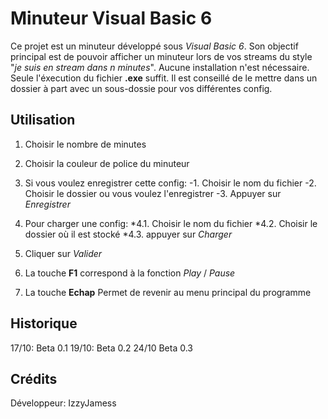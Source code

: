 Minuteur Visual Basic 6
=======================

Ce projet est un minuteur développé sous *Visual Basic 6*.
Son objectif principal est de pouvoir afficher un minuteur lors de vos streams du style "*je suis en stream dans n minutes*".
Aucune installation n'est nécessaire. Seule l'éxecution du fichier __.exe__ suffit.
Il est conseillé de le mettre dans un dossier à part avec un sous-dossie pour vos différentes config.

Utilisation
-----------

1. Choisir le nombre de minutes
2. Choisir la couleur de police du minuteur

3. Si vous voulez enregistrer cette config:
  -1. Choisir le nom du fichier
  -2. Choisir le dossier ou vous voulez l'enregistrer
  -3. Appuyer sur _Enregistrer_
 
4. Pour charger une config:
  *4.1. Choisir le nom du fichier
  *4.2. Choisir le dossier où il est stocké
  *4.3. appuyer sur _Charger_
  
5. Cliquer sur _Valider_

6. La touche **F1** correspond à la fonction _Play_ / _Pause_

7. La touche **Echap** Permet de revenir au menu principal du programme


Historique
----------

17/10: Beta 0.1
19/10: Beta 0.2
24/10 Beta 0.3

Crédits
-------
Développeur: IzzyJamess

